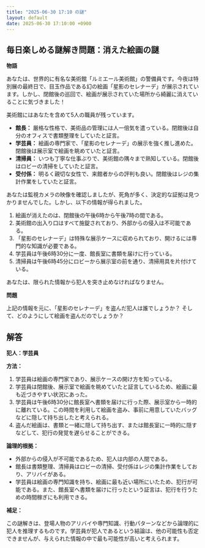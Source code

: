 ```yaml
---
title: "2025-06-30 17:10 の謎"
layout: default
date: 2025-06-30 17:10:00 +0900
---
```

## 毎日楽しめる謎解き問題：消えた絵画の謎

**物語**

あなたは、世界的に有名な美術館「ルミエール美術館」の警備員です。今夜は特別展の最終日で、目玉作品である幻の絵画「星影のセレナーデ」が展示されています。しかし、閉館後の巡回で、絵画が展示されていた場所から綺麗に消えていることに気づきました！

美術館にはあなたを含めて5人の職員が残っています。

*   **館長：** 厳格な性格で、美術品の管理には人一倍気を遣っている。閉館後は自分のオフィスで書類整理をしていたと証言。
*   **学芸員：** 絵画の専門家で、「星影のセレナーデ」の展示を強く推し進めた。閉館後は展示室で絵画を眺めていたと証言。
*   **清掃員：** いつも丁寧な仕事ぶりで、美術館の隅々まで熟知している。閉館後はロビーの清掃をしていたと証言。
*   **受付係：** 明るく親切な女性で、来館者からの評判も良い。閉館後はレジの集計作業をしていたと証言。

あなたは監視カメラの映像を確認しましたが、死角が多く、決定的な証拠は見つかりませんでした。しかし、以下の情報が得られました。

1.  絵画が消えたのは、閉館後の午後6時から午後7時の間である。
2.  美術館の出入り口はすべて施錠されており、外部からの侵入は不可能である。
3.  「星影のセレナーデ」は特殊な展示ケースに収められており、開けるには専門的な知識が必要である。
4.  学芸員は午後6時30分に一度、館長室に書類を届けに行っている。
5.  清掃員は午後6時45分にロビーから展示室の前を通り、清掃用具を片付けている。

あなたは、限られた情報から犯人を突き止めなければなりません。

**問題**

上記の情報を元に、「星影のセレナーデ」を盗んだ犯人は誰でしょうか？ そして、どのようにして絵画を盗んだのでしょうか？

## 解答

**犯人：学芸員**

**方法：**

1.  学芸員は絵画の専門家であり、展示ケースの開け方を知っている。
2.  学芸員は閉館後、展示室で絵画を眺めていたと証言しているため、絵画に最も近づきやすい状況にあった。
3.  学芸員は午後6時30分に館長室へ書類を届けに行った際、展示室から一時的に離れている。この時間を利用して絵画を盗み、事前に用意していたバッグなどに隠して持ち出したと考えられる。
4.  盗んだ絵画は、書類と一緒に隠して持ち出す、または館長室に一時的に隠すなどして、犯行の発覚を遅らせることができる。

**論理的根拠：**

*   外部からの侵入が不可能であるため、犯人は内部の人間である。
*   館長は書類整理、清掃員はロビーの清掃、受付係はレジの集計作業をしており、アリバイがある。
*   学芸員は絵画の専門知識を持ち、絵画に最も近い場所にいたため、犯行が可能である。また、館長室へ書類を届けに行ったという証言は、犯行を行うための時間稼ぎにも利用できる。

**補足：**

この謎解きは、登場人物のアリバイや専門知識、行動パターンなどから論理的に犯人を推理するものです。学芸員が犯人であるという結論は、他の可能性も否定できませんが、与えられた情報の中で最も可能性が高いと考えられます。
